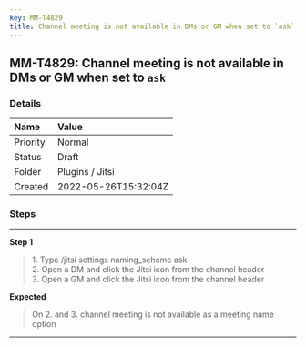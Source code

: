 ```yaml
---
key: MM-T4829
title: Channel meeting is not available in DMs or GM when set to `ask`
---
```


## MM-T4829: Channel meeting is not available in DMs or GM when set to `ask`

### Details

| Name     | Value                |
| :------- | :------------------- |
| Priority | Normal               |
| Status   | Draft                |
| Folder   | Plugins / Jitsi      |
| Created  | 2022-05-26T15:32:04Z |

### Steps

<hr/>

**Step 1**

> <article>1. Type /jitsi settings naming_scheme ask<br />2. Open a DM and click the Jitsi icon from the channel header<br />3. Open a GM and click the Jitsi icon from the channel header</article>

**Expected**

> <article>On 2. and 3. channel meeting is not available as a meeting name option</article>

<hr/>
